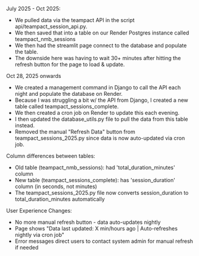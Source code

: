 July 2025 - Oct 2025:
- We pulled data via the teampact API in the script api/teampact_session_api.py.
- We then saved that into a table on our Render Postgres instance called teampact_nmb_sessions
- We then had the streamlit page connect to the database and populate the table.
- The downside here was having to wait 30+ minutes after hitting the refresh button for the page to load & update.

Oct 28, 2025 onwards
- We created a management command in Django to call the API each night and populate the database on Render.
- Because I was struggling a bit w/ the API from Django, I created a new table called teampact_sessions_complete.
- We then created a cron job on Render to update this each evening.
- I then updated the database_utils.py file to pull the data from this table instead.
- Removed the manual "Refresh Data" button from teampact_sessions_2025.py since data is now auto-updated via cron job.

Column differences between tables:
- Old table (teampact_nmb_sessions): had 'total_duration_minutes' column
- New table (teampact_sessions_complete): has 'session_duration' column (in seconds, not minutes)
- The teampact_sessions_2025.py file now converts session_duration to total_duration_minutes automatically

User Experience Changes:
- No more manual refresh button - data auto-updates nightly
- Page shows "Data last updated: X min/hours ago | Auto-refreshes nightly via cron job"
- Error messages direct users to contact system admin for manual refresh if needed